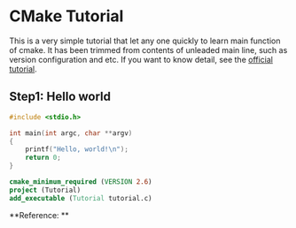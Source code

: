 # CMake Tutorial

This is a very simple tutorial that let any one quickly to learn main function of cmake. It has been trimmed from contents of unleaded main line, such as version configuration and etc. If you want to know detail, see the [official tutorial][1].

## Step1: Hello world

```c
#include <stdio.h>

int main(int argc, char **argv)
{
	printf("Hello, world!\n");
	return 0;
}
```
```cmake
cmake_minimum_required (VERSION 2.6)
project (Tutorial)
add_executable (Tutorial tutorial.c)
```


**Reference: **

[1]:  https://cmake.org/cmake-tutorial/ "CMake official tutorial"

[2]:  https://www.hiroom2.com/2016/09/07/convert-makefile-to-cmakelists-txt-manually/ "Convert a makefile to a cmakelist.txt"
```

```